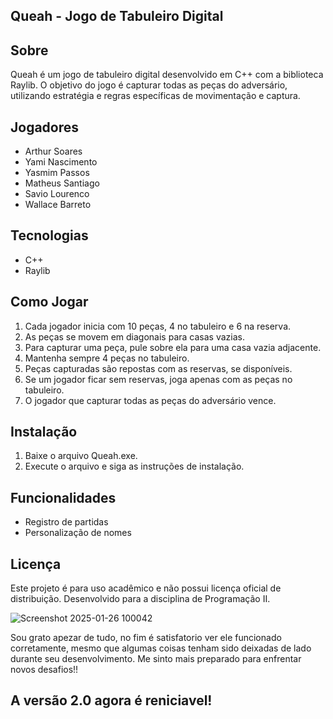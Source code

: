 ## Queah - Jogo de Tabuleiro Digital

## Sobre

Queah é um jogo de tabuleiro digital desenvolvido em C++ com a biblioteca Raylib. O objetivo do jogo é capturar todas as peças do adversário, utilizando estratégia e regras específicas de movimentação e captura.

## Jogadores

* Arthur Soares 
* Yami Nascimento 
* Yasmim Passos 
* Matheus Santiago
* Savio Lourenco
* Wallace Barreto

## Tecnologias

* C++
* Raylib

## Como Jogar

1. Cada jogador inicia com 10 peças, 4 no tabuleiro e 6 na reserva.
2. As peças se movem em diagonais para casas vazias.
3. Para capturar uma peça, pule sobre ela para uma casa vazia adjacente.
4. Mantenha sempre 4 peças no tabuleiro.
5. Peças capturadas são repostas com as reservas, se disponíveis.
6. Se um jogador ficar sem reservas, joga apenas com as peças no tabuleiro.
7. O jogador que capturar todas as peças do adversário vence.

## Instalação

1. Baixe o arquivo Queah.exe.
2. Execute o arquivo e siga as instruções de instalação.

## Funcionalidades

* Registro de partidas
* Personalização de nomes

## Licença

Este projeto é para uso acadêmico e não possui licença oficial de distribuição. Desenvolvido para a disciplina de Programação II.

  
![Screenshot 2025-01-26 100042](https://github.com/user-attachments/assets/a43560ab-230f-4dcd-8d37-63e4c1221bcd)

  Sou grato apezar de tudo, no fim é satisfatorio ver ele funcionado corretamente, mesmo que algumas coisas tenham sido deixadas de lado durante seu desenvolvimento. Me sinto mais preparado para enfrentar novos desafios!!

  ## A versão 2.0 agora é reniciavel!
  

